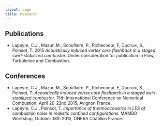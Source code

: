 ```yaml
---
layout: page
title: Research
---
```


Publications
---
- Lapeyre, C.J., Mazur, M., Scouflaire, P., Richecoeur, F, Ducruix, S., Poinsot,
  T. 2015 *Acoustically induced vortex core flashback in a staged
  swirl-stabilized combustor.* Under consideration for publication in Flow,
  Turbulence and Combustion.


Conferences
---
- Lapeyre, C.J., Mazur, M., Scouflaire, P., Richecoeur, F, Ducruix, S., Poinsot,
  T. *Acoustically induced vortex core flashback in a staged swirl-stabilized
  combustor*. 15th International Conference on Numerical Combustion, April
  20-22nd 2015, Avignon France.
- Lapeyre, C.J., Poinsot, T. *Importance of thermoacoustics in LES of combustion
  noise in realistic confined configurations*. MAMBO Workshop, October 18th
  2013, ONERA Châtillon France.
